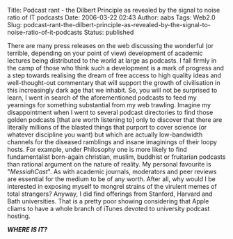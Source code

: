 Title: Podcast rant - the Dilbert Principle as revealed by the signal to noise ratio of IT podcasts 
Date: 2006-03-22 02:43
Author: aabs
Tags: Web2.0
Slug: podcast-rant-the-dilbert-principle-as-revealed-by-the-signal-to-noise-ratio-of-it-podcasts
Status: published

There are many press releases on the web discussing the wonderful (or terrible, depending on your point of view) development of academic lectures being distributed to the world at large as podcasts. I fall firmly in the camp of those who think such a development is a mark of progress and a step towards realising the dream of free access to high quality ideas and well-thought-out commentary that will support the growth of civilisation in this increasingly dark age that we inhabit. So, you will not be surprised to learn, I went in search of the aforementioned podcasts to feed my yearnings for something substantial from my web trawling. Imagine my disappointment when I went to several podcast directories to find those golden podcasts \[that are worth listening to\] only to discover that there are literally millions of the blasted things that purport to cover science (or whatever discipline you want) but which are actually low-bandwidth channels for the diseased ramblings and insane imaginings of their loopy hosts. For example, under Philosophy one is more likely to find fundamentalist born-again christian, muslim, buddhist or fruitarian podcasts than rational argument on the nature of reality. My personal favourite is "*MessiahCast*". As with academic journals, moderators and peer reviews are essential for the medium to be of any worth. After all, why would I be interested in exposing myself to mongrel strains of the virulent memes of total strangers? Anyway, I did find offerings from Stanford, Harvard and Bath universities. That is a pretty poor showing considering that Apple cliams to have a whole branch of iTunes devoted to university podcast hosting.

***WHERE IS IT?***
